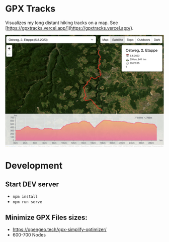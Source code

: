 # GPX Tracks

Visualizes my long distant hiking tracks on a map. See [https://gpxtracks.vercel.app/](https://gpxtracks.vercel.app/).

![Screenshot](hikingmap.png)

# Development

## Start DEV server

- `npm install`
- `npm run serve`

## Minimize GPX Files sizes:

- https://opengeo.tech/gpx-simplify-optimizer/
- 600-700 Nodes
